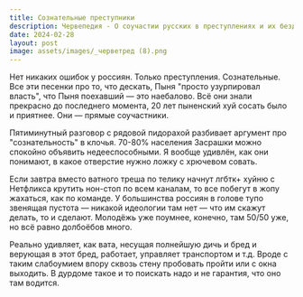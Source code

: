 ```yaml
---
title: Сознательные преступники
description: Червепедия - О соучастии русских в преступлениях и их бездумной покорности.
date: 2024-02-28
layout: post
image: assets/images/_черветред (8).png
---
```


<p>Нет никаких ошибок у россиян. Только преступления. Сознательные. Все эти песенки про то, что дескать, Пыня "просто узурпировал власть", что Пыня поехавший — это наебалово. Всё они знали прекрасно до последнего момента, 20 лет пыненский хуй сосать было и приятнее. Они — прямые соучастники.</p>

<p>Пятиминутный разговор с рядовой пидорахой разбивает аргумент про "сознательность" в клочья. 70-80% населения Засрашки можно спокойно объявить недееспособными. Я вообще удивлён, как они понимают, в какое отверстие нужно ложку с хрючевом совать.</p>

<p>Если завтра вместо ватного треша по телику начнут лгбтк+ хуйню с Нетфликса крутить нон-стоп по всем каналам, то все побегут в жопу жахаться, как по команде. У большинства россиян в голове тупо звенящая пустота — никакой идеологии там нет — что им скажут делать, то и сделают. Молодёжь уже поумнее, конечно, там 50/50 уже, но всё равно долбоёбов много.</p>

<p>Реально удивляет, как вата, несущая полнейшую дичь и бред и верующая в этот бред, работает, управляет транспортом и т.д. Вроде с таким слабоумием впору сквозь стену пробовать пройти или с окна выходить. В дурдоме такое и то поискать надо и не гарантия, что оно там водится.</p>